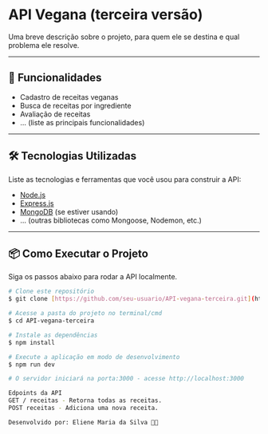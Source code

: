 # API Vegana (terceira versão)

Uma breve descrição sobre o projeto, para quem ele se destina e qual problema ele resolve.

---

## 🚀 Funcionalidades

* Cadastro de receitas veganas
* Busca de receitas por ingrediente
* Avaliação de receitas
* ... (liste as principais funcionalidades)

---

## 🛠️ Tecnologias Utilizadas

Liste as tecnologias e ferramentas que você usou para construir a API:

* [Node.js](https://nodejs.org/)
* [Express.js](https://expressjs.com/pt-br/)
* [MongoDB](https://www.mongodb.com/) (se estiver usando)
* ... (outras bibliotecas como Mongoose, Nodemon, etc.)

---

## 📦 Como Executar o Projeto

Siga os passos abaixo para rodar a API localmente.

```bash
# Clone este repositório
$ git clone [https://github.com/seu-usuario/API-vegana-terceira.git](https://github.com/seu-usuario/API-vegana-terceira.git)

# Acesse a pasta do projeto no terminal/cmd
$ cd API-vegana-terceira

# Instale as dependências
$ npm install

# Execute a aplicação em modo de desenvolvimento
$ npm run dev

# O servidor iniciará na porta:3000 - acesse http://localhost:3000

Edpoints da API
GET / receitas - Retorna todas as receitas.
POST receitas - Adiciona uma nova receita.

Desenvolvido por: Eliene Maria da Silva 💚🌻